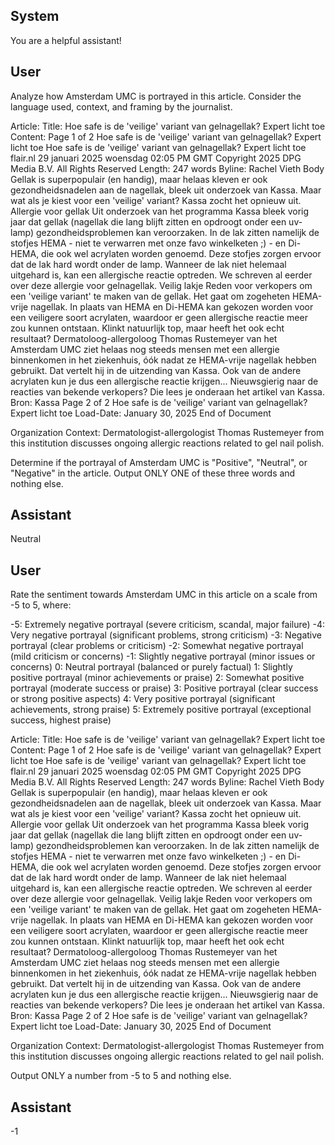 ## System

You are a helpful assistant!

## User


Analyze how Amsterdam UMC is portrayed in this article. Consider the language used, context, and framing by the journalist.

Article:
Title: Hoe safe is de 'veilige' variant van gelnagellak? Expert licht toe
Content: Page 1 of 2
Hoe safe is de 'veilige' variant van gelnagellak? Expert licht toe
Hoe safe is de 'veilige' variant van gelnagellak? Expert licht toe
flair.nl
29 januari 2025 woensdag 02:05 PM GMT
Copyright 2025 DPG Media B.V. All Rights Reserved
Length: 247 words
Byline: Rachel Vieth
Body
Gellak is superpopulair (en handig), maar helaas kleven er ook gezondheidsnadelen aan de nagellak, bleek uit 
onderzoek van Kassa. Maar wat als je kiest voor een 'veilige' variant?
Kassa zocht het opnieuw uit.
Allergie voor gellak
Uit onderzoek van het programma Kassa bleek vorig jaar dat gellak (nagellak die lang blijft zitten en opdroogt 
onder een uv-lamp) gezondheidsproblemen kan veroorzaken. In de lak zitten namelijk de stofjes HEMA - niet te 
verwarren met onze favo winkelketen ;) - en Di-HEMA, die ook wel acrylaten worden genoemd. Deze stofjes 
zorgen ervoor dat de lak hard wordt onder de lamp. Wanneer de lak niet helemaal uitgehard is, kan een 
allergische reactie optreden. We schreven al eerder over deze allergie voor gelnagellak.
Veilig lakje
Reden voor verkopers om een 'veilige variant' te maken van de gellak. Het gaat om zogeheten HEMA-vrije 
nagellak. In plaats van HEMA en Di-HEMA kan gekozen worden voor een veiligere soort acrylaten, waardoor er 
geen allergische reactie meer zou kunnen ontstaan.
Klinkt natuurlijk top, maar heeft het ook echt resultaat? Dermatoloog-allergoloog Thomas Rustemeyer van het 
Amsterdam UMC ziet helaas nog steeds mensen met een allergie binnenkomen in het ziekenhuis, óók nadat ze 
HEMA-vrije nagellak hebben gebruikt. Dat vertelt hij in de uitzending van Kassa. Ook van de andere acrylaten kun 
je dus een allergische reactie krijgen...
Nieuwsgierig naar de reacties van bekende verkopers? Die lees je onderaan het artikel van Kassa.
Bron: Kassa
Page 2 of 2
Hoe safe is de 'veilige' variant van gelnagellak? Expert licht toe
Load-Date: January 30, 2025
End of Document

Organization Context: Dermatologist-allergologist Thomas Rustemeyer from this institution discusses ongoing allergic reactions related to gel nail polish.

Determine if the portrayal of Amsterdam UMC is "Positive", "Neutral", or "Negative" in the article.
Output ONLY ONE of these three words and nothing else.


## Assistant

Neutral

## User


Rate the sentiment towards Amsterdam UMC in this article on a scale from -5 to 5, where:

-5: Extremely negative portrayal (severe criticism, scandal, major failure)
-4: Very negative portrayal (significant problems, strong criticism)
-3: Negative portrayal (clear problems or criticism)
-2: Somewhat negative portrayal (mild criticism or concerns)
-1: Slightly negative portrayal (minor issues or concerns)
0: Neutral portrayal (balanced or purely factual)
1: Slightly positive portrayal (minor achievements or praise)
2: Somewhat positive portrayal (moderate success or praise)
3: Positive portrayal (clear success or strong positive aspects)
4: Very positive portrayal (significant achievements, strong praise)
5: Extremely positive portrayal (exceptional success, highest praise)

Article:
Title: Hoe safe is de 'veilige' variant van gelnagellak? Expert licht toe
Content: Page 1 of 2
Hoe safe is de 'veilige' variant van gelnagellak? Expert licht toe
Hoe safe is de 'veilige' variant van gelnagellak? Expert licht toe
flair.nl
29 januari 2025 woensdag 02:05 PM GMT
Copyright 2025 DPG Media B.V. All Rights Reserved
Length: 247 words
Byline: Rachel Vieth
Body
Gellak is superpopulair (en handig), maar helaas kleven er ook gezondheidsnadelen aan de nagellak, bleek uit 
onderzoek van Kassa. Maar wat als je kiest voor een 'veilige' variant?
Kassa zocht het opnieuw uit.
Allergie voor gellak
Uit onderzoek van het programma Kassa bleek vorig jaar dat gellak (nagellak die lang blijft zitten en opdroogt 
onder een uv-lamp) gezondheidsproblemen kan veroorzaken. In de lak zitten namelijk de stofjes HEMA - niet te 
verwarren met onze favo winkelketen ;) - en Di-HEMA, die ook wel acrylaten worden genoemd. Deze stofjes 
zorgen ervoor dat de lak hard wordt onder de lamp. Wanneer de lak niet helemaal uitgehard is, kan een 
allergische reactie optreden. We schreven al eerder over deze allergie voor gelnagellak.
Veilig lakje
Reden voor verkopers om een 'veilige variant' te maken van de gellak. Het gaat om zogeheten HEMA-vrije 
nagellak. In plaats van HEMA en Di-HEMA kan gekozen worden voor een veiligere soort acrylaten, waardoor er 
geen allergische reactie meer zou kunnen ontstaan.
Klinkt natuurlijk top, maar heeft het ook echt resultaat? Dermatoloog-allergoloog Thomas Rustemeyer van het 
Amsterdam UMC ziet helaas nog steeds mensen met een allergie binnenkomen in het ziekenhuis, óók nadat ze 
HEMA-vrije nagellak hebben gebruikt. Dat vertelt hij in de uitzending van Kassa. Ook van de andere acrylaten kun 
je dus een allergische reactie krijgen...
Nieuwsgierig naar de reacties van bekende verkopers? Die lees je onderaan het artikel van Kassa.
Bron: Kassa
Page 2 of 2
Hoe safe is de 'veilige' variant van gelnagellak? Expert licht toe
Load-Date: January 30, 2025
End of Document

Organization Context: Dermatologist-allergologist Thomas Rustemeyer from this institution discusses ongoing allergic reactions related to gel nail polish.

Output ONLY a number from -5 to 5 and nothing else.


## Assistant

-1

